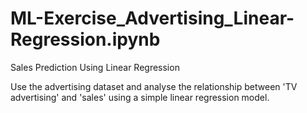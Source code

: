 # ML-Exercise_Advertising_Linear-Regression.ipynb
Sales Prediction Using Linear Regression

Use the advertising dataset and analyse the relationship between 'TV advertising' and 'sales' using a simple linear regression model.
